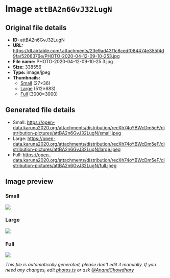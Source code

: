 # Image `attBA2n6GvJ32LugN`

## Original file details

- **ID:** attBA2n6GvJ32LugN
- **URL:** https://dl.airtable.com/.attachments/23e9ad43f1c8cedf084474e355f4d9fa/5206376e/PHOTO-2020-04-12-09-10-253.jpg
- **File name:** PHOTO-2020-04-12-09-10-25 3.jpg
- **Size:** 338556
- **Type:** image/jpeg
- **Thumbnails:**
  - [Small](https://dl.airtable.com/.attachmentThumbnails/c5e0cd27d64c48d56030e8919db8b2b0/0fe2d4e8) (27×36)
  - [Large](https://dl.airtable.com/.attachmentThumbnails/83443716c7f791fd92da2e679643fe9f/f43b9ddf) (512×683)
  - [Full](https://dl.airtable.com/.attachmentThumbnails/b76b7e8912d6991345446dd3d28352c5/1531bdcc) (3000×3000)

## Generated file details

- Small: https://open-data.karuna2020.org/attachments/distribution/recXh74oYBWcDm5eF/distribution-pictures/attBA2n6GvJ32LugN/small.jpeg
- Large: https://open-data.karuna2020.org/attachments/distribution/recXh74oYBWcDm5eF/distribution-pictures/attBA2n6GvJ32LugN/large.jpeg
- Full: https://open-data.karuna2020.org/attachments/distribution/recXh74oYBWcDm5eF/distribution-pictures/attBA2n6GvJ32LugN/full.jpeg

## Image preview

### Small

![](https://open-data.karuna2020.org/attachments/distribution/recXh74oYBWcDm5eF/distribution-pictures/attBA2n6GvJ32LugN/small.jpeg)

### Large

![](https://open-data.karuna2020.org/attachments/distribution/recXh74oYBWcDm5eF/distribution-pictures/attBA2n6GvJ32LugN/large.jpeg)

### Full

![](https://open-data.karuna2020.org/attachments/distribution/recXh74oYBWcDm5eF/distribution-pictures/attBA2n6GvJ32LugN/full.jpeg)

_This file is automatically generated, please don't edit it manually. If you need any changes, edit [photos.ts](/photos.ts) or ask [@AnandChowdhary](https://github.com/AnandChowdhary)_
